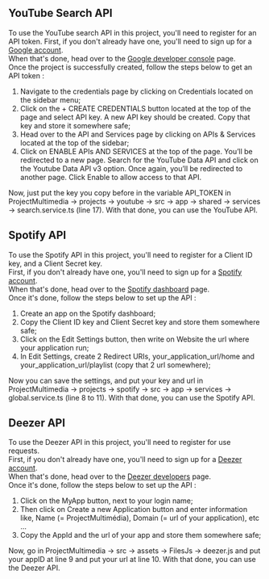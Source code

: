 ## YouTube Search API

To use the YouTube search API in this project, you'll need to register for an API token.
First, if you don't already have one, you'll need to sign up for a [Google account](https://accounts.google.com/signup/v2/webcreateaccount?continue=https%3A%2F%2Faccounts.google.com%2FManageAccount%3Fnc%3D1&flowName=GlifWebSignIn&flowEntry=SignUp).  
When that's done, head over to the [Google developer console](https://console.cloud.google.com/apis/dashboard?pli=1&project=projectyoutubesearch&folder=&organizationId=) page.  
Once the project is successfully created, follow the steps below to get an API token :  
1. Navigate to the credentials page by clicking on Credentials located on the sidebar menu;  
2. Click on the + CREATE CREDENTIALS button located at the top of the page and select API key. A new API key should be created. Copy that key and store it somewhere safe;  
3. Head over to the API and Services page by clicking on APIs & Services located at the top of the sidebar;  
4. Click on ENABLE APIs AND SERVICES at the top of the page. You’ll be redirected to a new page. Search for the YouTube Data API and click on the Youtube Data API v3 option. Once again, you’ll be redirected to another page. Click Enable to allow access to that API.  
   
Now, just put the key you copy before in the variable API_TOKEN in ProjectMultimedia -> projects -> youtube -> src -> app -> shared -> services -> search.service.ts (line 17).
With that done, you can use the YouTube API.

## Spotify API

To use the Spotify API in this project, you'll need to register for a Client ID key, and a Client Secret key.  
First, if you don't already have one, you'll need to sign up for a [Spotify account](https://www.spotify.com/fr/signup/).  
When that's done, head over to the [Spotify dashboard](https://developer.spotify.com/dashboard/applications) page.  
Once it's done, follow the steps below to set up the API :  
1. Create an app on the Spotify dashboard;  
2. Copy the Client ID key and Client Secret key and store them somewhere safe;  
3. Click on the Edit Settings button, then write on Website the url where your application run;  
4. In Edit Settings, create 2 Redirect URIs, your_application_url/home  and your_application_url/playlist (copy that 2 url somewhere);  

Now you can save the settings, and put your key and url in ProjectMultimedia -> projects -> spotify -> src -> app -> services -> global.service.ts (line 8 to 11).
With that done, you can use the Spotify API.

## Deezer API

To use the Deezer API in this project, you'll need to register for use requests.  
First, if you don't already have one, you'll need to sign up for a [Deezer account](https://www.deezer.com/fr/register).  
When that's done, head over to the [Deezer developers](https://developers.deezer.com/) page.  
Once it's done, follow the steps below to set up the API :  
1. Click on the MyApp button, next to your login name;  
2. Then click on Create a new Application button and enter information like, Name (= ProjectMultimédia), Domain (= url of your application), etc ...  
3. Copy the AppId and the url of your app and store them somewhere safe;

Now, go in ProjectMultimedia -> src -> assets -> FilesJs -> deezer.js and put your appID at line 9 and put your url at line 10.
With that done, you can use the Deezer API.
